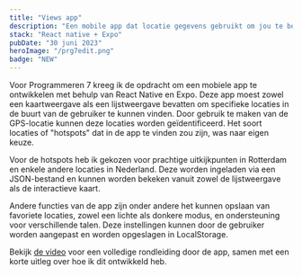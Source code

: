 ```yaml
---
title: "Views app"
description: "Een mobile app dat locatie gegevens gebruikt om jou te begeleiden naar de mooiste plekken in het land"
stack: "React native + Expo"
pubDate: "30 juni 2023"
heroImage: "/prg7edit.png"
badge: "NEW"
---
```


Voor Programmeren 7 kreeg ik de opdracht om een mobiele app te ontwikkelen met behulp van React Native en Expo. Deze app moest zowel een kaartweergave als een lijstweergave bevatten om specifieke locaties in de buurt van de gebruiker te kunnen vinden. Door gebruik te maken van de GPS-locatie kunnen deze locaties worden geïdentificeerd. Het soort locaties of "hotspots" dat in de app te vinden zou zijn, was naar eigen keuze.

Voor de hotspots heb ik gekozen voor prachtige uitkijkpunten in Rotterdam en enkele andere locaties in Nederland. Deze worden ingeladen via een JSON-bestand en kunnen worden bekeken vanuit zowel de lijstweergave als de interactieve kaart.

Andere functies van de app zijn onder andere het kunnen opslaan van favoriete locaties, zowel een lichte als donkere modus, en ondersteuning voor verschillende talen. Deze instellingen kunnen door de gebruiker worden aangepast en worden opgeslagen in LocalStorage.

Bekijk [de video](https://youtu.be/Tx2YDquUA-k) voor een volledige rondleiding door de app, samen met een korte uitleg over hoe ik dit ontwikkeld heb.
